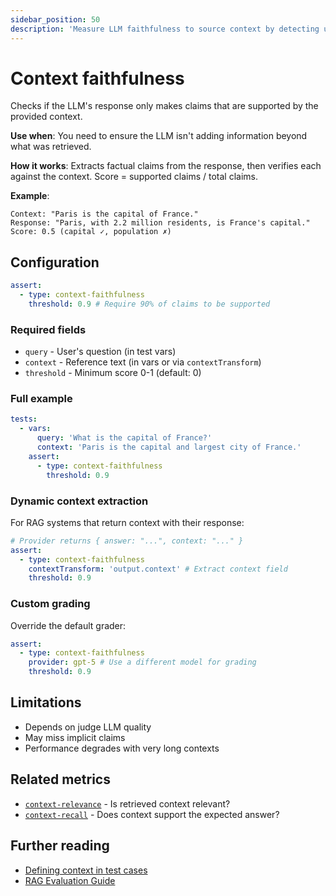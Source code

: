 ```yaml
---
sidebar_position: 50
description: 'Measure LLM faithfulness to source context by detecting unsupported claims in responses.'
---
```


# Context faithfulness

Checks if the LLM's response only makes claims that are supported by the provided context.

**Use when**: You need to ensure the LLM isn't adding information beyond what was retrieved.

**How it works**: Extracts factual claims from the response, then verifies each against the context. Score = supported claims / total claims.

**Example**:

```text
Context: "Paris is the capital of France."
Response: "Paris, with 2.2 million residents, is France's capital."
Score: 0.5 (capital ✓, population ✗)
```

## Configuration

```yaml
assert:
  - type: context-faithfulness
    threshold: 0.9 # Require 90% of claims to be supported
```

### Required fields

- `query` - User's question (in test vars)
- `context` - Reference text (in vars or via `contextTransform`)
- `threshold` - Minimum score 0-1 (default: 0)

### Full example

```yaml
tests:
  - vars:
      query: 'What is the capital of France?'
      context: 'Paris is the capital and largest city of France.'
    assert:
      - type: context-faithfulness
        threshold: 0.9
```

### Dynamic context extraction

For RAG systems that return context with their response:

```yaml
# Provider returns { answer: "...", context: "..." }
assert:
  - type: context-faithfulness
    contextTransform: 'output.context' # Extract context field
    threshold: 0.9
```

### Custom grading

Override the default grader:

```yaml
assert:
  - type: context-faithfulness
    provider: gpt-5 # Use a different model for grading
    threshold: 0.9
```

## Limitations

- Depends on judge LLM quality
- May miss implicit claims
- Performance degrades with very long contexts

## Related metrics

- [`context-relevance`](/docs/configuration/expected-outputs/model-graded/context-relevance) - Is retrieved context relevant?
- [`context-recall`](/docs/configuration/expected-outputs/model-graded/context-recall) - Does context support the expected answer?

## Further reading

- [Defining context in test cases](/docs/configuration/expected-outputs/model-graded#defining-context-for-context-based-assertions)
- [RAG Evaluation Guide](/docs/guides/evaluate-rag)

